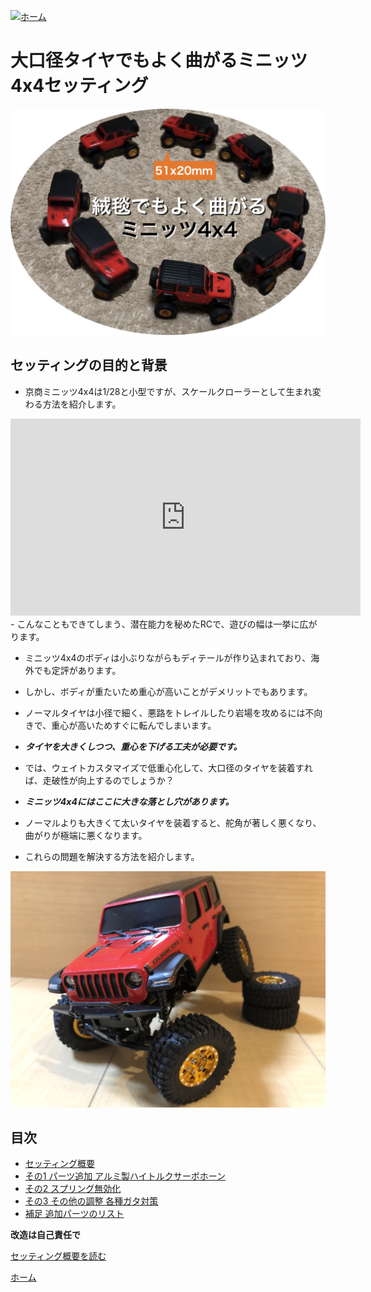 [![ホーム](/blog/logo.002.png "Kobe Crawlers")](/blog)

# 大口径タイヤでもよく曲がるミニッツ4x4セッティング

![曲がるミニッツ4x4セッティング](steering_settings.jpg "大口径タイヤでもよく曲がるミニッツ4x4セッティング")

## セッティングの目的と背景

- 京商ミニッツ4x4は1/28と小型ですが、スケールクローラーとして生まれ変わる方法を紹介します。

<iframe width="560" height="315" src="https://www.youtube.com/watch?v=GXepZuPh_8w" frameborder="0" allow="accelerometer; autoplay; clipboard-write; encrypted-media; gyroscope; picture-in-picture" loading="lazy" allowfullscreen></iframe>
- こんなこともできてしまう、潜在能力を秘めたRCで、遊びの幅は一挙に広がります。

- ミニッツ4x4のボディは小ぶりながらもディテールが作り込まれており、海外でも定評があります。
- しかし、ボディが重たいため重心が高いことがデメリットでもあります。
- ノーマルタイヤは小径で細く、悪路をトレイルしたり岩場を攻めるには不向きで、重心が高いためすぐに転んでしまいます。
- ***タイヤを大きくしつつ、重心を下げる工夫が必要です。***

- では、ウェイトカスタマイズで低重心化して、大口径のタイヤを装着すれば、走破性が向上するのでしょうか？
- ***ミニッツ4x4にはここに大きな落とし穴があります。***
- ノーマルよりも大きくて太いタイヤを装着すると、舵角が著しく悪くなり、曲がりが極端に悪くなります。
- これらの問題を解決する方法を紹介します。

![曲がるミニッツ4x4セッティング](JWR01.jpg "前輪に負荷をかけてもよく曲がるミニッツ4x4")

## 目次
- [セッティング概要](/blog/steering_settings/abstract)
- [その1 パーツ追加 アルミ製ハイトルクサーボホーン](/blog/steering_settings/servo_horn)
- [その2 スプリング無効化](/blog/steering_settings/spring_invalidation)
- [その3 その他の調整 各種ガタ対策](/blog/steering_settings/others)
- [補足 追加パーツのリスト](/blog/steering_settings/additional_parts)

**改造は自己責任で**

[セッティング概要を読む](/blog/steering_settings/abstract)

[ホーム](/blog)
